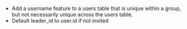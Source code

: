 * Add a username feature to a users table that is unique within a group, but not
necessarily unique across the users table.
* Default leader_id to user.id if not invited
